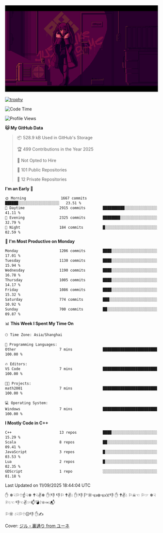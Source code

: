 ![](imgs/main.png)

[![trophy](https://github-profile-trophy.vercel.app/?username=NeilKleistGao&theme=dracula)](https://github.com/ryo-ma/github-profile-trophy)

<!--START_SECTION:waka-->
![Code Time](http://img.shields.io/badge/Code%20Time-1%2C792%20hrs%2054%20mins-blue)

![Profile Views](http://img.shields.io/badge/Profile%20Views-1-blue)

**🐱 My GitHub Data** 

> 📦 528.9 kB Used in GitHub's Storage 
 > 
> 🏆 499 Contributions in the Year 2025
 > 
> 🚫 Not Opted to Hire
 > 
> 📜 101 Public Repositories 
 > 
> 🔑 12 Private Repositories 
 > 
**I'm an Early 🐤** 

```text
🌞 Morning                1667 commits        ██████░░░░░░░░░░░░░░░░░░░   23.51 % 
🌆 Daytime                2915 commits        ██████████░░░░░░░░░░░░░░░   41.11 % 
🌃 Evening                2325 commits        ████████░░░░░░░░░░░░░░░░░   32.79 % 
🌙 Night                  184 commits         █░░░░░░░░░░░░░░░░░░░░░░░░   02.59 % 
```
📅 **I'm Most Productive on Monday** 

```text
Monday                   1206 commits        ████░░░░░░░░░░░░░░░░░░░░░   17.01 % 
Tuesday                  1130 commits        ████░░░░░░░░░░░░░░░░░░░░░   15.94 % 
Wednesday                1190 commits        ████░░░░░░░░░░░░░░░░░░░░░   16.78 % 
Thursday                 1005 commits        ████░░░░░░░░░░░░░░░░░░░░░   14.17 % 
Friday                   1086 commits        ████░░░░░░░░░░░░░░░░░░░░░   15.32 % 
Saturday                 774 commits         ███░░░░░░░░░░░░░░░░░░░░░░   10.92 % 
Sunday                   700 commits         ██░░░░░░░░░░░░░░░░░░░░░░░   09.87 % 
```


📊 **This Week I Spent My Time On** 

```text
🕑︎ Time Zone: Asia/Shanghai

💬 Programming Languages: 
Other                    7 mins              █████████████████████████   100.00 % 

🔥 Editors: 
VS Code                  7 mins              █████████████████████████   100.00 % 

🐱‍💻 Projects: 
math2001                 7 mins              █████████████████████████   100.00 % 

💻 Operating System: 
Windows                  7 mins              █████████████████████████   100.00 % 
```

**I Mostly Code in C++** 

```text
C++                      13 repos            ████░░░░░░░░░░░░░░░░░░░░░   15.29 % 
Scala                    8 repos             ██░░░░░░░░░░░░░░░░░░░░░░░   09.41 % 
JavaScript               3 repos             █░░░░░░░░░░░░░░░░░░░░░░░░   03.53 % 
Lua                      2 repos             █░░░░░░░░░░░░░░░░░░░░░░░░   02.35 % 
GDScript                 1 repo              ░░░░░░░░░░░░░░░░░░░░░░░░░   01.18 % 
```




 Last Updated on 11/09/2025 18:44:04 UTC
<!--END_SECTION:waka-->

✋ ❄☟⚐🕆☝☟❄ 🕈☟✌❄ ✋🕯👎 👎⚐ 🕈✌💧 ✋🕯👎 🏱☼☜❄☜☠👎 ✋ 🕈✌💧 ⚐☠☜ ⚐☞ ❄☟⚐💧☜ 👎☜✌☞📫💣🕆❄☜💧📬

⚐☼ 💧☟⚐🕆☹👎 ✋✍

Cover: [ジル・裏通り from ユーネ](https://www.pixiv.net/artworks/62127066)
